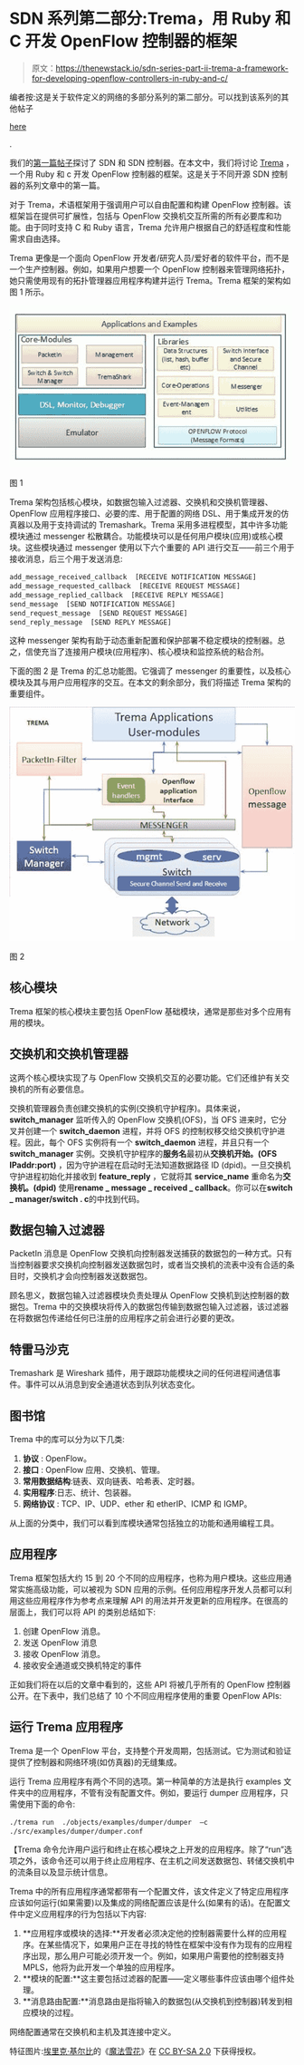 # SDN 系列第二部分:Trema，用 Ruby 和 C 开发 OpenFlow 控制器的框架

> 原文：<https://thenewstack.io/sdn-series-part-ii-trema-a-framework-for-developing-openflow-controllers-in-ruby-and-c/>

编者按:这是关于软件定义的网络的多部分系列的第二部分。可以找到该系列的其他帖子

[here](https://thenewstack.io/?s=sdn)

.

我们的[第一篇帖子](https://thenewstack.io/defining-software-defined-networking-part-1/)探讨了 SDN 和 SDN 控制器。在本文中，我们将讨论 [Trema](http://trema.github.io/trema/) ，一个用 Ruby 和 c 开发 OpenFlow 控制器的框架。这是关于不同开源 SDN 控制器的系列文章中的第一篇。

对于 Trema，术语框架用于强调用户可以自由配置和构建 OpenFlow 控制器。该框架旨在提供可扩展性，包括与 OpenFlow 交换机交互所需的所有必要库和功能。由于同时支持 C 和 Ruby 语言，Trema 允许用户根据自己的舒适程度和性能需求自由选择。

Trema 更像是一个面向 OpenFlow 开发者/研究人员/爱好者的软件平台，而不是一个生产控制器。例如，如果用户想要一个 OpenFlow 控制器来管理网络拓扑，她只需使用现有的拓扑管理器应用程序构建并运行 Trema。Trema 框架的架构如图 1 所示。

![sdn2img1](img/53242b3e67be87fa5e46415ec1b40ca7.png)

图 1

Trema 架构包括核心模块，如数据包输入过滤器、交换机和交换机管理器、OpenFlow 应用程序接口、必要的库、用于配置的网络 DSL、用于集成开发的仿真器以及用于支持调试的 Tremashark。Trema 采用多进程模型，其中许多功能模块通过 messenger 松散耦合。功能模块可以是任何用户模块(应用)或核心模块。这些模块通过 messenger 使用以下六个重要的 API 进行交互——前三个用于接收消息，后三个用于发送消息:

```
add_message_received_callback  [RECEIVE NOTIFICATION MESSAGE]
add_message_requested_callback  [RECEIVE REQUEST MESSAGE]
add_message_replied_callback  [RECEIVE REPLY MESSAGE]
send_message  [SEND NOTIFICATION MESSAGE]
send_request_message  [SEND REQUEST MESSAGE]
send_reply_message  [SEND REPLY MESSAGE]

```

这种 messenger 架构有助于动态重新配置和保护部署不稳定模块的控制器。总之，信使充当了连接用户模块(应用程序)、核心模块和监控系统的粘合剂。

下面的图 2 是 Trema 的汇总功能图。它强调了 messenger 的重要性，以及核心模块及其与用户应用程序的交互。在本文的剩余部分，我们将描述 Trema 架构的重要组件。

![sdn2img2](img/b19bb9252d14090dc71109831b6c602a.png)

图 2

## 核心模块

Trema 框架的核心模块主要包括 OpenFlow 基础模块，通常是那些对多个应用有用的模块。

## 交换机和交换机管理器

这两个核心模块实现了与 OpenFlow 交换机交互的必要功能。它们还维护有关交换机的所有必要信息。

交换机管理器负责创建交换机的实例(交换机守护程序)。具体来说， **switch_manager** 监听传入的 OpenFlow 交换机(OFS)，当 OFS 进来时，它分叉并创建一个 **switch_daemon** 进程，并将 OFS 的控制权移交给交换机守护进程。因此，每个 OFS 实例将有一个 **switch_daemon** 进程，并且只有一个 **switch_manager** 实例。交换机守护程序的**服务名**最初从**交换机开始。(OFS IPaddr:port)** ，因为守护进程在启动时无法知道数据路径 ID (dpid)。一旦交换机守护进程初始化并接收到 **feature_reply** ，它就将其 **service_name** 重命名为**交换机。(dpid)** 使用**rename _ message _ received _ callback**。你可以在**switch _ manager/switch . c**的中找到代码。

## 数据包输入过滤器

PacketIn 消息是 OpenFlow 交换机向控制器发送捕获的数据包的一种方式。只有当控制器要求交换机向控制器发送数据包时，或者当交换机的流表中没有合适的条目时，交换机才会向控制器发送数据包。

顾名思义，数据包输入过滤器模块负责处理从 OpenFlow 交换机到达控制器的数据包。Trema 中的交换模块将传入的数据包传输到数据包输入过滤器，该过滤器在将数据包传递给任何已注册的应用程序之前会进行必要的更改。

## 特雷马沙克

Tremashark 是 Wireshark 插件，用于跟踪功能模块之间的任何进程间通信事件。事件可以从消息到安全通道状态到队列状态变化。

## 图书馆

Trema 中的库可以分为以下几类:

1.  **协议** : OpenFlow。
2.  **接口** : OpenFlow 应用、交换机、管理。
3.  **常用数据结构**:链表、双向链表、哈希表、定时器。
4.  **实用程序**:日志、统计、包装器。
5.  **网络协议** : TCP、IP、UDP、ether 和 etherIP、ICMP 和 IGMP。

从上面的分类中，我们可以看到库模块通常包括独立的功能和通用编程工具。

## 应用程序

Trema 框架包括大约 15 到 20 个不同的应用程序，也称为用户模块。这些应用通常实施高级功能，可以被视为 SDN 应用的示例。任何应用程序开发人员都可以利用这些应用程序作为参考点来理解 API 的用法并开发更新的应用程序。在很高的层面上，我们可以将 API 的类别总结如下:

1.  创建 OpenFlow 消息。
2.  发送 OpenFlow 消息
3.  接收 OpenFlow 消息。
4.  接收安全通道或交换机特定的事件

正如我们将在以后的文章中看到的，这些 API 将被几乎所有的 OpenFlow 控制器公开。在下表中，我们总结了 10 个不同应用程序使用的重要 OpenFlow APIs:

## 运行 Trema 应用程序

Trema 是一个 OpenFlow 平台，支持整个开发周期，包括测试。它为测试和验证提供了控制器和网络环境(如仿真器)的无缝集成。

运行 Trema 应用程序有两个不同的选项。第一种简单的方法是执行 examples 文件夹中的应用程序，不管有没有配置文件。例如，要运行 dumper 应用程序，只需使用下面的命令:

```
./trema run  ./objects/examples/dumper/dumper  –c  
./src/examples/dumper/dumper.conf

```

【Trema 命令允许用户运行和终止在核心模块之上开发的应用程序。除了“run”选项之外，该命令还可以用于终止应用程序、在主机之间发送数据包、转储交换机中的流条目以及显示统计信息。

Trema 中的所有应用程序通常都带有一个配置文件，该文件定义了特定应用程序应该如何运行(如果需要)以及集成的网络配置应该是什么(如果有的话)。在配置文件中定义应用程序的行为包括以下内容:

1.  **应用程序或模块的选择:**开发者必须决定他的控制器需要什么样的应用程序。在某些情况下，如果用户正在寻找的特性在框架中没有作为现有的应用程序出现，那么用户可能必须开发一个。例如，如果用户需要他的控制器支持 MPLS，他将为此开发一个单独的应用程序。
2.  **模块的配置:**这主要包括过滤器的配置——定义哪些事件应该由哪个组件处理。
3.  **消息路由配置:**消息路由是指将输入的数据包(从交换机到控制器)转发到相应模块的过程。

网络配置通常在交换机和主机及其连接中定义。

特征图片:[埃里克·基尔比](https://www.flickr.com/photos/ekilby/)的《[魔法雪花](https://www.flickr.com/photos/ekilby/4424205156/in/photolist-7JXd4f-8RMJcT-uhPP7V-3excXa-5giHWB-5go5uf-nQYpEc-2xyip-uDLxY-f5VigY-doFVsg-uX63TG-5eMUzz-qEKghq-nYm83r-idvCg-7yZEjD-e55sjA-dQ4BUc-4XZK1C-d6Hqzh-4odrK-93DzpR-ay71MC-Nr3p-3qwgYN-wDk8N7-5z5MUo-593uq4-qrGaz-nKLb25-5dZY6j-83e1sm-8LMMpm-2f7eqn-dZeMyg-5SmoW-5R4r9Y-6D5Li3-xsbQY-axcsbg-9FFkR-5Smps-5DnCpF-4h8cPG-5jgWPY-rGjLo-aAJtQg-6pVFf4-6fM2gh)》在 [CC BY-SA 2.0](https://creativecommons.org/licenses/by-sa/2.0/) 下获得授权。

<svg xmlns:xlink="http://www.w3.org/1999/xlink" viewBox="0 0 68 31" version="1.1"><title>Group</title> <desc>Created with Sketch.</desc></svg>